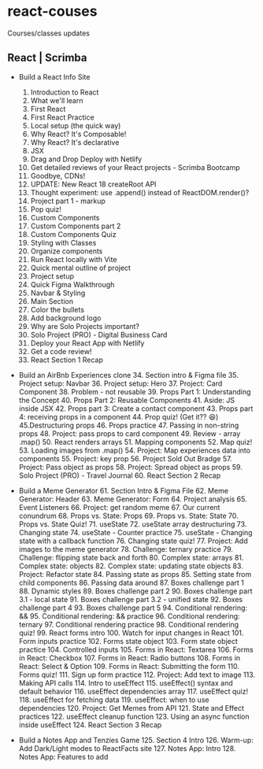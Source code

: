 # react-couses
Courses/classes updates

## React | Scrimba
- Build a React Info Site
  1. Introduction to React
  2. What we'll learn
  3. First React
  4. First React Practice
  5. Local setup (the quick way)
  6. Why React? It's Composable!
  7. Why React? It's declarative
  8. JSX
  9. Drag and Drop Deploy with Netlify
  10. Get detailed reviews of your React projects - Scrimba Bootcamp
  11. Goodbye, CDNs!
  12. UPDATE: New React 18 createRoot API
  13. Thought experiment: use .append() instead of ReactDOM.render()?
  14. Project part 1 - markup
  15. Pop quiz!
  16. Custom Components
  17. Custom Components part 2
  18. Custom Components Quiz
  19. Styling with Classes
  20. Organize components
  21. Run React locally with Vite
  22. Quick mental outline of project
  23. Project setup
  24. Quick Figma Walkthrough
  25. Navbar & Styling
  26. Main Section
  27. Color the bullets
  28. Add background logo
  29. Why are Solo Projects important?
  30. Solo Project (PRO) - Digital Business Card
  31. Deploy your React App with Netlify
  32. Get a code review!
  33. React Section 1 Recap

- Build an AirBnb Experiences clone
  34. Section intro & Figma file
  35. Project setup: Navbar
  36. Project setup: Hero
  37. Project: Card Component
  38. Problem - not reusable
  39. Props Part 1: Understanding the Concept
  40. Props Part 2: Reusable Components
  41. Aside: JS inside JSX
  42. Props part 3: Create a contact component
  43. Props part 4: receiving props in a component
  44. Prop quiz! (Get it?? 😆)
  45.Destructuring props
  46. Props practice
  47. Passing in non-string props
  48. Project: pass props to card component
  49. Review - array .map()
  50. React renders arrays
  51. Mapping components
  52. Map quiz!
  53. Loading images from .map()
  54. Project: Map experiences data into components
  55. Project: key prop
  56. Project Sold Out Bradge
  57. Project: Pass object as props
  58. Project: Spread object as props
  59. Solo Project (PRO) - Travel Journal
  60. React Section 2 Recap

- Build a Meme Generator
  61. Section Intro & Figma File
  62. Meme Generator: Header
  63. Meme Generator: Form
  64. Project analysis
  65. Event Listeners
  66. Project: get random meme
  67. Our current conundrum
  68. Props vs. State: Props
  69. Props vs. State: State
  70. Props vs. State Quiz!
  71. useState
  72. useState array destructuring
  73. Changing state
  74. useState - Counter practice
  75. useState - Changing state with a callback function
  76. Changing state quiz!
  77. Project: Add images to the meme generator
  78. Challenge: ternary practice
  79. Challenge: flipping state back and forth
  80. Complex state: arrays
  81. Complex state: objects
  82. Complex state: updating state objects
  83. Project: Refactor state
  84. Passing state as props
  85. Setting state from child components
  86. Passing data around
  87. Boxes challenge part 1
  88. Dynamic styles
  89. Boxes challenge part 2
  90. Boxes challenge part 3.1 - local state
  91. Boxes challenge part 3.2 - unified state
  92. Boxes challenge part 4
  93. Boxes challenge part 5
  94. Conditional rendering: &&
  95. Conditional rendering: && practice
  96. Conditional rendering: ternary
  97. Conditional rendering practice
  98. Conditional rendering quiz!
  99. React forms intro
  100. Watch for input changes in React
  101. Form inputs practice
  102. Forms state object
  103. Form state object practice
  104. Controlled inputs
  105. Forms in React: Textarea
  106. Forms in React: Checkbox
  107. Forms in React: Radio buttons
  108. Forms in React: Select & Option
  109. Forms in React: Submitting the form
  110. Forms quiz!
  111. Sign up form practice
  112. Project: Add text to image
  113. Making API calls
  114. Intro to useEffect
  115. useEffect() syntax and default behavior
  116. useEffect dependencies array
  117. useEffect quiz!
  118. useEffect for fetching data
  119. useEffect: when to use dependencies
  120. Project: Get Memes from API
  121. State and Effect practices
  122. useEffect cleanup function
  123. Using an async function inside useEffect
  124. React Section 3 Recap

- Build a Notes App and Tenzies Game
  125. Section 4 Intro
  126. Warm-up: Add Dark/Light modes to ReactFacts site
  127. Notes App: Intro
  128. Notes App: Features to add
  


  

  
